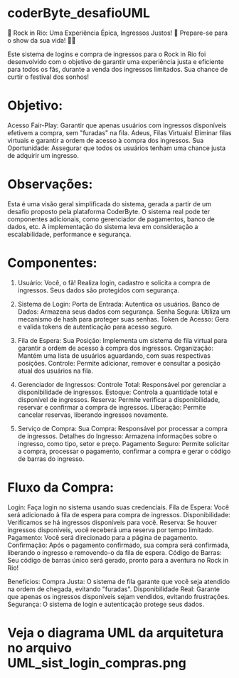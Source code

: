 # coderByte_desafioUML
🤘 Rock in Rio: Uma Experiência Épica, Ingressos Justos! 🤘
           Prepare-se para o show da sua vida! 🎸🎤

Este sistema de logins e compra de ingressos para o Rock in Rio foi desenvolvido com o objetivo de garantir uma experiência justa e eficiente para todos os fãs, durante a venda dos ingressos limitados. Sua chance de curtir o festival dos sonhos!

# Objetivo:
Acesso Fair-Play: Garantir que apenas usuários com ingressos disponíveis efetivem a compra, sem "furadas" na fila.
Adeus, Filas Virtuais! Eliminar filas virtuais e garantir a ordem de acesso à compra dos ingressos.
Sua Oportunidade: Assegurar que todos os usuários tenham uma chance justa de adquirir um ingresso.

# Observações:
Esta é uma visão geral simplificada do sistema, gerada a partir de um desafio proposto pela plataforma CoderByte.
O sistema real pode ter componentes adicionais, como gerenciador de pagamentos, banco de dados, etc.
A implementação do sistema leva em consideração a escalabilidade, performance e segurança.

# Componentes:

1. Usuário:
Você, o fã!
Realiza login, cadastro e solicita a compra de ingressos.
Seus dados são protegidos com segurança.

2. Sistema de Login:
Porta de Entrada: Autentica os usuários.
Banco de Dados: Armazena seus dados com segurança.
Senha Segura: Utiliza um mecanismo de hash para proteger suas senhas.
Token de Acesso: Gera e valida tokens de autenticação para acesso seguro.

3. Fila de Espera:
Sua Posição: Implementa um sistema de fila virtual para garantir a ordem de acesso à compra dos ingressos.
Organização: Mantém uma lista de usuários aguardando, com suas respectivas posições.
Controle: Permite adicionar, remover e consultar a posição atual dos usuários na fila.

4. Gerenciador de Ingressos:
Controle Total: Responsável por gerenciar a disponibilidade de ingressos.
Estoque: Controla a quantidade total e disponível de ingressos.
Reserva: Permite verificar a disponibilidade, reservar e confirmar a compra de ingressos.
Liberação: Permite cancelar reservas, liberando ingressos novamente.

5. Serviço de Compra:
Sua Compra: Responsável por processar a compra de ingressos.
Detalhes do Ingresso: Armazena informações sobre o ingresso, como tipo, setor e preço.
Pagamento Seguro: Permite solicitar a compra, processar o pagamento, confirmar a compra e gerar o código de barras do ingresso.

# Fluxo da Compra:

Login: Faça login no sistema usando suas credenciais.
Fila de Espera: Você será adicionado à fila de espera para compra de ingressos.
Disponibilidade: Verificamos se há ingressos disponíveis para você.
Reserva: Se houver ingressos disponíveis, você receberá uma reserva por tempo limitado.
Pagamento: Você será direcionado para a página de pagamento.
Confirmação: Após o pagamento confirmado, sua compra será confirmada, liberando o ingresso e removendo-o da fila de espera.
Código de Barras: Seu código de barras único será gerado, pronto para a aventura no Rock in Rio!

Benefícios:
Compra Justa: O sistema de fila garante que você seja atendido na ordem de chegada, evitando "furadas".
Disponibilidade Real: Garante que apenas os ingressos disponíveis sejam vendidos, evitando frustrações.
Segurança: O sistema de login e autenticação protege seus dados.

# Veja o diagrama UML da arquitetura no arquivo UML_sist_login_compras.png
